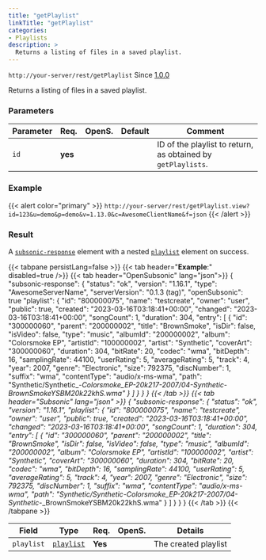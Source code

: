 ```yaml
---
title: "getPlaylist"
linkTitle: "getPlaylist"
categories:
- Playlists
description: >
  Returns a listing of files in a saved playlist.
---
```


`http://your-server/rest/getPlaylist` Since [1.0.0](../../subsonic-versions)

Returns a listing of files in a saved playlist.

### Parameters

| Parameter | Req. | OpenS. | Default | Comment |
| --- | --- | --- | --- | --- |
| `id` | **yes** |  |  | ID of the playlist to return, as obtained by `getPlaylists`. |

### Example

{{< alert color="primary" >}} `http://your-server/rest/getPlaylist.view?id=123&u=demo&p=demo&v=1.13.0&c=AwesomeClientName&f=json` {{< /alert >}}

### Result

A [`subsonic-response`](../../responses/subsonic-response) element with a nested [`playlist`](../../responses/playlistwithsongs) element on success.

{{< tabpane persistLang=false >}}
{{< tab header="**Example**:" disabled=true />}}
{{< tab header="OpenSubsonic" lang="json">}}
{
  "subsonic-response": {
    "status": "ok",
    "version": "1.16.1",
    "type": "AwesomeServerName",
    "serverVersion": "0.1.3 (tag)",
    "openSubsonic": true
    "playlist": {
      "id": "800000075",
      "name": "testcreate",
      "owner": "user",
      "public": true,
      "created": "2023-03-16T03:18:41+00:00",
      "changed": "2023-03-16T03:18:41+00:00",
      "songCount": 1,
      "duration": 304,
      "entry": [
        {
          "id": "300000060",
          "parent": "200000002",
          "title": "BrownSmoke",
          "isDir": false,
          "isVideo": false,
          "type": "music",
          "albumId": "200000002",
          "album": "Colorsmoke EP",
          "artistId": "100000002",
          "artist": "Synthetic",
          "coverArt": "300000060",
          "duration": 304,
          "bitRate": 20,
          "codec": "wma",
          "bitDepth": 16,
          "samplingRate": 44100,
          "userRating": 5,
          "averageRating": 5,
          "track": 4,
          "year": 2007,
          "genre": "Electronic",
          "size": 792375,
          "discNumber": 1,
          "suffix": "wma",
          "contentType": "audio/x-ms-wma",
          "path": "Synthetic/Synthetic_-_Colorsmoke_EP-20k217-2007/04-Synthetic_-_BrownSmokeYSBM20k22khS.wma"
        }
      ]
    }
  }
}
{{< /tab >}}
{{< tab header="Subsonic" lang="json" >}}
{
  "subsonic-response": {
    "status": "ok",
    "version": "1.16.1",
    "playlist": {
      "id": "800000075",
      "name": "testcreate",
      "owner": "user",
      "public": true,
      "created": "2023-03-16T03:18:41+00:00",
      "changed": "2023-03-16T03:18:41+00:00",
      "songCount": 1,
      "duration": 304,
      "entry": [
        {
          "id": "300000060",
          "parent": "200000002",
          "title": "BrownSmoke",
          "isDir": false,
          "isVideo": false,
          "type": "music",
          "albumId": "200000002",
          "album": "Colorsmoke EP",
          "artistId": "100000002",
          "artist": "Synthetic",
          "coverArt": "300000060",
          "duration": 304,
          "bitRate": 20,
          "codec": "wma",
          "bitDepth": 16,
          "samplingRate": 44100,
          "userRating": 5,
          "averageRating": 5,
          "track": 4,
          "year": 2007,
          "genre": "Electronic",
          "size": 792375,
          "discNumber": 1,
          "suffix": "wma",
          "contentType": "audio/x-ms-wma",
          "path": "Synthetic/Synthetic_-_Colorsmoke_EP-20k217-2007/04-Synthetic_-_BrownSmokeYSBM20k22khS.wma"
        }
      ]
    }
  }
}
{{< /tab >}}
{{< /tabpane >}}

| Field |  Type | Req. | OpenS. | Details |
| --- | --- | --- | --- | --- |
| `playlist` | [`playlist`](../../responses/playlistwithsongs) | **Yes** |   | The created playlist |
